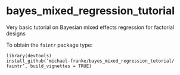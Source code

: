 # bayes_mixed_regression_tutorial
Very basic tutorial on Bayesian mixed effects regression for factorial designs

To obtain the `faintr` package type:

```
library(devtools)
install_github(’michael-franke/bayes_mixed_regression_tutorial/ faintr’, build_vignettes = TRUE)
```
